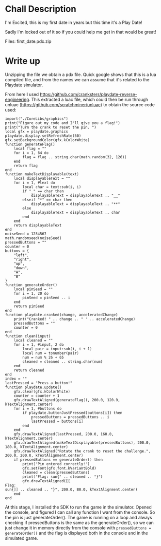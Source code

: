 # Chall Description
I'm Excited, this is my first date in years but this time it's a Play Date!

Sadly I'm locked out of it so if you could help me get in that would be great!

Files: first_date.pdx.zip

# Write up

Unzipping the file we obtain a pdx file. Quick google shows that this is a lua compiled file, and from the names we can assume that it's related to the Playdate simulator. 

From here I used https://github.com/cranksters/playdate-reverse-engineering.
This extracted a luac file, which could then be run through unluac (https://github.com/scratchminer/unluac) to obtain the source code used:

```
import("./CoreLibs/graphics")
print("Figure out my code and I'll give you a flag!")
print("Turn the crank to reset the pin. ")
local gfx = playdate.graphics
playdate.display.setRefreshRate(50)
gfx.setBackgroundColor(gfx.kColorWhite)
function generateFlag()
	local flag = ""
	for i = 1, 64 do
		flag = flag .. string.char(math.random(32, 126))
	end
	return flag
end
function makeTextDisplayable(text)
	local displayableText = ""
	for i = 1, #text do
		local char = text:sub(i, i)
		if "_" == char then
			displayableText = displayableText .. "__"
		elseif "*" == char then
			displayableText = displayableText .. "**"
		else
			displayableText = displayableText .. char
		end
	end
	return displayableText
end
noiseSeed = 1234567
math.randomseed(noiseSeed)
pressedButtons = ""
counter = 0
buttons = {
	"left",
	"right",
	"up",
	"down",
	"A",
	"B"
}
function generateOrder()
	local pinSeed = ""
	for i = 1, 20 do
		pinSeed = pinSeed .. i
	end
	return pinSeed
end
function playdate.cranked(change, acceleratedChange)
	print("Cranked! " .. change .. " " .. acceleratedChange)
	pressedButtons = ""
	counter = 0
end
function clean(input)
	local cleaned = ""
	for i = 1, #input, 2 do
		local pair = input:sub(i, i + 1)
		local num = tonumber(pair)
		num = num % 26 + 65
		cleaned = cleaned .. string.char(num)
	end
	return cleaned
end
index = ""
lastPressed = "Press a button!"
function playdate.update()
	gfx.clear(gfx.kColorWhite)
	counter = counter + 1
	gfx.drawTextAligned(generateFlag(), 200.0, 120.0, kTextAlignment.center)
	for i = 1, #buttons do
		if playdate.buttonJustPressed(buttons[i]) then
			pressedButtons = pressedButtons .. i
			lastPressed = buttons[i]
		end
	end
	gfx.drawTextAligned(lastPressed, 200.0, 160.0, kTextAlignment.center)
	gfx.drawTextAligned(makeTextDisplayable(pressedButtons), 200.0, 180.0, kTextAlignment.center)
	gfx.drawTextAligned("Rotate the crank to reset the challenge.", 200.0, 200.0, kTextAlignment.center)
	if pressedButtons == generateOrder() then
		print("Pin entered correctly!")
		gfx.setFont(gfx.font.kVariantBold)
		cleaned = clean(pressedButtons)
		print("Flag: sun{" .. cleaned .. "}")
		gfx.drawTextAligned([[
Flag: 
sun{]] .. cleaned .. "}", 200.0, 80.0, kTextAlignment.center)
	end
end
```
At this stage, I installed the SDK to run the game in the simulator. Opened the console, and figured I can call any function I want from the console. So the pin is just generateOrder(). The game is running on a loop and always checking if pressedButtons is the same as the generateOrder(), so we can just change it in memory directly from the console with `pressedButtons = generateOrder()` and the flag is displayed both in the console and in the simulated game.